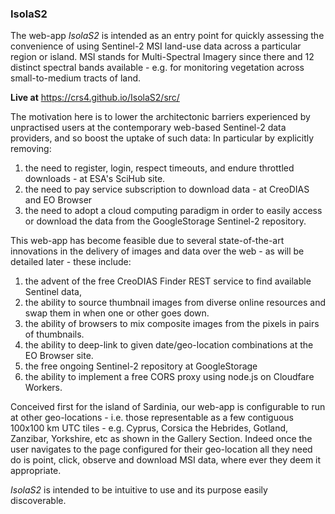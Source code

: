 ### IsolaS2

The web-app _IsolaS2_ is intended as an entry point for quickly assessing the convenience of using Sentinel-2 MSI land-use data across a particular region or island.  MSI stands  for Multi-Spectral Imagery since there and 12 distinct spectral bands available - e.g. for monitoring vegetation across small-to-medium tracts of land.

**Live at** <https://crs4.github.io/IsolaS2/src/>

The motivation here is to lower the architectonic barriers experienced by unpractised users at the contemporary web-based Sentinel-2 data providers, and so boost the uptake of such data: In particular by explicitly removing:

1. the need to register, login, respect timeouts, and endure throttled downloads - at ESA's SciHub site.
2. the need to pay service subscription to download data - at CreoDIAS and EO Browser
3. the need to adopt a cloud computing paradigm in order to easily access or download the data from the GoogleStorage Sentinel-2 repository.

This web-app has become feasible due to several state-of-the-art innovations in the delivery of images and data over the web - as will be detailed later - these include: 

1. the advent of the free CreoDIAS Finder REST service to find available Sentinel data,
2. the ability to source thumbnail images from diverse online resources and swap them in when one or other goes down. 
3. the ability of browsers to mix composite images from the pixels in pairs of thumbnails.
4. the ability to deep-link to given date/geo-location combinations at the EO Browser site.
5. the free ongoing Sentinel-2 repository at GoogleStorage
6. the ability to implement a free CORS proxy using node.js on Cloudfare Workers.

Conceived first for the island of Sardinia, our web-app is configurable to run at other geo-locations -  i.e. those representable as a few contiguous 100x100 km UTC tiles - e.g. Cyprus, Corsica the Hebrides, Gotland, Zanzibar, Yorkshire, etc as shown in the Gallery Section. Indeed once the user navigates to the page configured for their geo-location all they need do is point, click, observe and download MSI data, where ever they deem it appropriate.

_IsolaS2_ is intended to be intuitive to use and its purpose easily discoverable.
